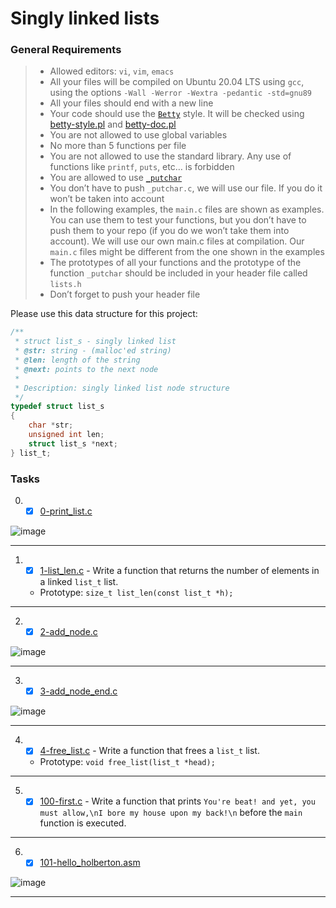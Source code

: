 # Singly linked lists

### General Requirements
  >- Allowed editors: `vi`, `vim`, `emacs`
  >- All your files will be compiled on Ubuntu 20.04 LTS using `gcc`, using the options `-Wall -Werror -Wextra -pedantic -std=gnu89`
  >- All your files should end with a new line
  >- Your code should use the [`Betty`](https://github.com/holbertonschool/Betty/wiki) style. It will be checked using [betty-style.pl](https://github.com/holbertonschool/Betty/blob/master/betty-style.pl) and [betty-doc.pl](https://github.com/holbertonschool/Betty/blob/master/betty-doc.pl)
  >- You are not allowed to use global variables
  >- No more than 5 functions per file
  >- You are not allowed to use the standard library. Any use of functions like `printf`, `puts`, etc… is forbidden
  >- You are allowed to use [`_putchar`](_putchar.c)
  >- You don’t have to push `_putchar.c`, we will use our file. If you do it won’t be taken into account
  >- In the following examples, the `main.c` files are shown as examples. You can use them to test your functions, but you don’t have to push them to your repo (if you do we won’t take them into account). We will use our own main.c files at compilation. Our `main.c` files might be different from the one shown in the examples
  >- The prototypes of all your functions and the prototype of the function `_putchar` should be included in your header file called `lists.h`
  >- Don’t forget to push your header file
  
  Please use this data structure for this project: 
  
  ```C
  /**
   * struct list_s - singly linked list
   * @str: string - (malloc'ed string)
   * @len: length of the string
   * @next: points to the next node
   *
   * Description: singly linked list node structure
   */
  typedef struct list_s
  {
      char *str;
      unsigned int len;
      struct list_s *next;
  } list_t;
  ```


### Tasks
0. - [x] [0-print_list.c](0-print_list.c)

![image](https://user-images.githubusercontent.com/83553963/229053194-7c9e684f-9231-4bfd-bd5c-093631512fcb.png)

----

1. - [x] [1-list_len.c](1-list_len.c) - Write a function that returns the number of elements in a linked `list_t` list.
    - Prototype: `size_t list_len(const list_t *h);`
----

2. - [x] [2-add_node.c](2-add_node.c)

![image](https://user-images.githubusercontent.com/83553963/229054156-67f7dd70-617d-4716-86fa-85fd03647653.png)

----

3. - [x] [3-add_node_end.c](3-add_node_end.c)

![image](https://user-images.githubusercontent.com/83553963/229054209-4f9cc684-252a-4a98-9108-51ba8793a189.png)

----

4. - [x] [4-free_list.c](4-free_list.c) - Write a function that frees a `list_t` list.
    - Prototype: `void free_list(list_t *head);`
----

5. - [x] [100-first.c](100-first.c) - Write a function that prints `You're beat! and yet, you must allow,\nI bore my house upon my back!\n` before the `main` function is executed.
----

6. - [x] [101-hello_holberton.asm](101-hello_holberton.asm)

![image](https://user-images.githubusercontent.com/83553963/229054506-32f4236a-27e1-4f74-a4e1-8fdfe0a3a54b.png)

----

